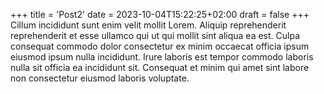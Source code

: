 +++
title = 'Post2'
date = 2023-10-04T15:22:25+02:00
draft = false
+++
Cillum incididunt sunt enim velit mollit   Lorem. Aliquip reprehenderit reprehenderit et esse ullamco qui ut qui mollit sint aliqua ea est. Culpa consequat commodo dolor consectetur ex minim occaecat officia ipsum eiusmod ipsum nulla incididunt. Irure laboris est tempor commodo laboris nulla sit officia ea incididunt sit. Consequat et minim qui amet sint labore non consectetur eiusmod laboris voluptate.